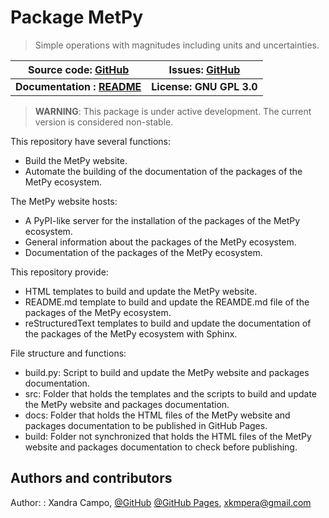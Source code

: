 # Package MetPy

> Simple operations with magnitudes including units and uncertainties.

| Source code: [GitHub](https://github.com/xandratxan/metpy/)              | Issues: [GitHub](https://github.com/xandratxan/metpy/issues/) |
|--------------------------------------------------------------------------|---------------------------------------------------------------|
| **Documentation : [README](https://github.com/xandratxan/metpy#readme)** | **License: GNU GPL 3.0**                                      |

> **WARNING**: This package is under active development. The current version is considered non-stable.

This repository have several functions:
- Build the MetPy website.
- Automate the building of the documentation of the packages of the MetPy ecosystem.

The MetPy website hosts:
- A PyPI-like server for the installation of the packages of the MetPy ecosystem.
- General information about the packages of the MetPy ecosystem.
- Documentation of the packages of the MetPy ecosystem.

This repository provide:
- HTML templates to build and update the MetPy website.  
- README.md template to build and update the REAMDE.md file of the packages of the MetPy ecosystem.
- reStructuredText templates to build and update the documentation of the packages of the MetPy ecosystem with Sphinx.

File structure and functions:
- build.py: Script to build and update the MetPy website and packages documentation.
- src: Folder that holds the templates and the scripts to build and update the MetPy website and packages documentation.
- docs: Folder that holds the HTML files of the MetPy website and packages documentation to be published in GitHub Pages.
- build: Folder not synchronized that holds the HTML files of the MetPy website and packages documentation to check before publishing.

## Authors and contributors

Author:
: Xandra Campo,
[@GitHub](https://github.com/xandratxan/)
[@GitHub Pages](https://xandratxan.github.io/),
xkmpera@gmail.com